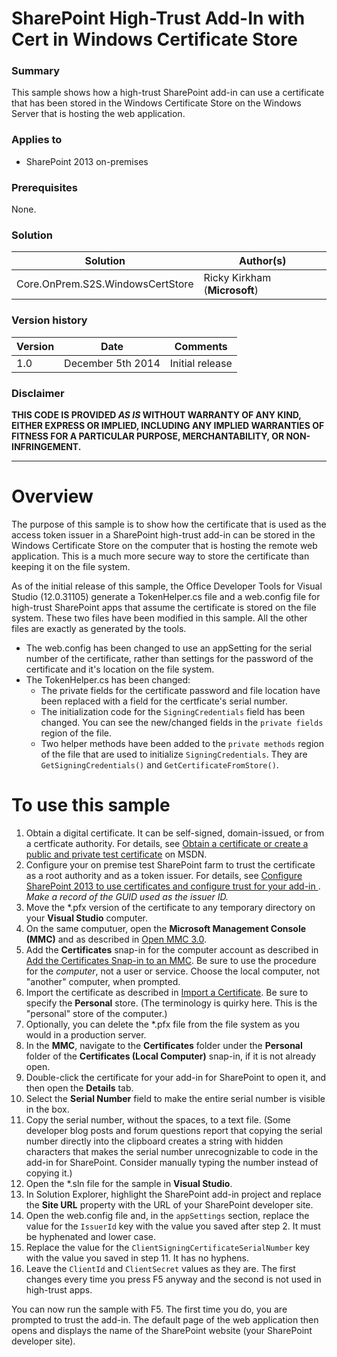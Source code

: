 # SharePoint High-Trust Add-In with Cert in Windows Certificate Store #

### Summary ###
This sample shows how a high-trust SharePoint add-in can use a certificate that has been stored in the Windows Certificate Store on the Windows Server that is hosting the web application.

### Applies to ###
-  SharePoint 2013 on-premises

### Prerequisites ###
None.

### Solution ###
Solution | Author(s)
---------|----------
Core.OnPrem.S2S.WindowsCertStore | Ricky Kirkham (**Microsoft**)

### Version history ###
Version  | Date | Comments
---------| -----| --------
1.0  | December 5th 2014 | Initial release

### Disclaimer ###
**THIS CODE IS PROVIDED *AS IS* WITHOUT WARRANTY OF ANY KIND, EITHER EXPRESS OR IMPLIED, INCLUDING ANY IMPLIED WARRANTIES OF FITNESS FOR A PARTICULAR PURPOSE, MERCHANTABILITY, OR NON-INFRINGEMENT.**


----------

# Overview #
The purpose of this sample is to show how the certificate that is used as the access token issuer in a SharePoint high-trust add-in can be stored in the Windows Certificate Store on the computer that is hosting the remote web application. This is a much more secure way to store the certificate than keeping it on the file system. 

As of the initial release of this sample, the Office Developer Tools for Visual Studio (12.0.31105) generate a TokenHelper.cs file and a web.config file for high-trust SharePoint apps that assume the certificate is stored on the file system. These two files have been modified in this sample. All the other files are exactly as generated by the tools.

- The web.config has been changed to use an appSetting for the serial number of the certificate, rather than settings for the password of the certificate and it's location on the file system. 
- The TokenHelper.cs has been changed:
	- The private fields for the certificate password and file location have been replaced with a field for the certficate's serial number.
	- The initialization code for the `SigningCredentials` field has been changed. You can see the new/changed fields in the `private fields` region of the file.
	- Two helper methods have been added to the `private methods` region of the file that are used to initialize `SigningCredentials`. They are `GetSigningCredentials()` and `GetCertificateFromStore()`.


# To use this sample #
1. Obtain a digital certificate. It can be self-signed, domain-issued, or from a certficate authority. For details, see [Obtain a certificate or create a public and private test certificate](http://msdn.microsoft.com/en-us/library/office/fp179901(v=office.15).aspx#Cert2) on MSDN.
2. Configure your on premise test SharePoint farm to trust the certificate as a root authority and as a token issuer. For details, see [Configure SharePoint 2013 to use certificates and configure trust for your add-in ](http://msdn.microsoft.com/en-us/library/office/fp179901(v=office.15).aspx#Configure2). _Make a record of the GUID used as the issuer ID._ 
3. Move the *.pfx version of the certificate to any temporary directory on your **Visual Studio** computer. 
4. On the same computuer, open the **Microsoft Management Console (MMC)** and as described in [Open MMC 3.0](http://technet.microsoft.com/en-us/library/cc766121.aspx).
5. Add the **Certificates** snap-in for the computer account as described in [Add the Certificates Snap-in to an MMC](http://technet.microsoft.com/en-us/library/cc754431.aspx). Be sure to use the procedure for the _computer_, not a user or service. Choose the local computer, not "another" computer, when prompted.
6. Import the certificate as described in [Import a Certificate](http://technet.microsoft.com/en-us/library/cc754489.aspx). Be sure to specify the **Personal** store. (The terminology is quirky here. This is the "personal" store of the computer.)
7. Optionally, you can delete the *.pfx file from the file system as you would in a production server. 
8. In the **MMC**, navigate to the **Certificates** folder under the **Personal** folder of the **Certificates (Local Computer)** snap-in, if it is not already open.
9. Double-click the certificate for your add-in for SharePoint to open it, and then open the **Details** tab.
10. Select the **Serial Number** field to make the entire serial number is visible in the box.
11. Copy the serial number, without the spaces, to a text file. (Some developer blog posts and forum questions report that copying the serial number directly into the clipboard creates a string with hidden characters that makes the serial number unrecognizable to code in the add-in for SharePoint. Consider manually typing the number instead of copying it.)
12. Open the *.sln file for the sample in **Visual Studio**.
13. In Solution Explorer, highlight the SharePoint add-in project and replace the **Site URL** property with the URL of your SharePoint developer site.
13. Open the web.config file and, in the `appSettings` section, replace the value for the `IssuerId` key with the value you saved after step 2. It must be hyphenated and lower case.
14. Replace the value for the `ClientSigningCertificateSerialNumber` key with the value you saved in step 11. It has no hyphens.
15. Leave the `ClientId` and `ClientSecret` values as they are. The first changes every time you press F5 anyway and the second is not used in high-trust apps. 

You can now run the sample with F5. The first time you do, you are prompted to trust the add-in. The default page of the web application then opens and displays the name of the SharePoint website (your SharePoint developer site).

 




